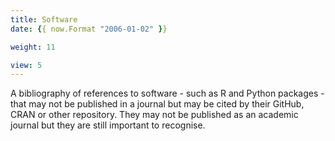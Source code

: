 ```yaml
---
title: Software
date: {{ now.Format "2006-01-02" }}

weight: 11

view: 5
---
```


A bibliography of references to software - such as R and Python packages - that may not be published in a journal but may be cited by their GitHub, CRAN or other repository. They may not be published as an academic journal but they are still important to recognise.

